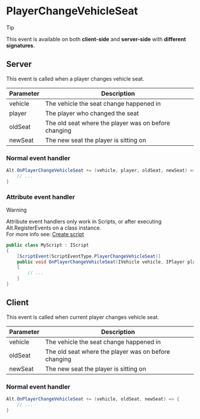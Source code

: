 # PlayerChangeVehicleSeat

> [!TIP]
> This event is available on both **client-side** and **server-side** with **different signatures**.<br>

## Server

This event is called when a player changes vehicle seat.

| Parameter     | Description                                          |
| ------------- | ---------------------------------------------------- |
| vehicle       | The vehicle the seat change happened in              |
| player        | The player who changed the seat                      |
| oldSeat       | The old seat where the player was on before changing |
| newSeat       | The new seat the player is sitting on                |

### Normal event handler

```csharp
Alt.OnPlayerChangeVehicleSeat += (vehicle, player, oldSeat, newSeat) => {
    // ...
}
```

### Attribute event handler

> [!WARNING]
> Attribute event handlers only work in Scripts, or after executing Alt.RegisterEvents on a class instance.<br>
> For more info see: [Create script](../../getting-started/create-script.md)

```csharp
public class MyScript : IScript
{
    [ScriptEvent(ScriptEventType.PlayerChangeVehicleSeat)]
    public void OnPlayerChangeVehicleSeat(IVehicle vehicle, IPlayer player, uint oldSeat, uint newSeat)
    {
        // ...
    }
}
```


## Client


This event is called when current player changes vehicle seat.

| Parameter     | Description                                          |
| ------------- | ---------------------------------------------------- |
| vehicle       | The vehicle the seat change happened in              |
| oldSeat       | The old seat where the player was on before changing |
| newSeat       | The new seat the player is sitting on                |


### Normal event handler

```csharp
Alt.OnPlayerChangeVehicleSeat += (vehicle, oldSeat, newSeat) => {
    // ...
}
```